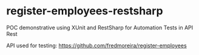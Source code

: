 # register-employees-restsharp

POC demonstrative using XUnit and RestSharp for Automation Tests in API Rest

API used for testing: https://github.com/fredmoreira/register-employees
